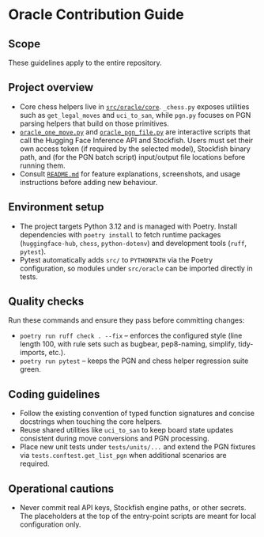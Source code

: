 # Oracle Contribution Guide

## Scope
These guidelines apply to the entire repository.

## Project overview
- Core chess helpers live in [`src/oracle/core`](src/oracle/core). `_chess.py` exposes utilities such as `get_legal_moves` and `uci_to_san`, while `pgn.py` focuses on PGN parsing helpers that build on those primitives.
- [`oracle_one_move.py`](oracle_one_move.py) and [`oracle_pgn_file.py`](oracle_pgn_file.py) are interactive scripts that call the Hugging Face Inference API and Stockfish. Users must set their own access token (if required by the selected model), Stockfish binary path, and (for the PGN batch script) input/output file locations before running them.
- Consult [`README.md`](README.md) for feature explanations, screenshots, and usage instructions before adding new behaviour.

## Environment setup
- The project targets Python 3.12 and is managed with Poetry. Install dependencies with `poetry install` to fetch runtime packages (`huggingface-hub`, `chess`, `python-dotenv`) and development tools (`ruff`, `pytest`).
- Pytest automatically adds `src/` to `PYTHONPATH` via the Poetry configuration, so modules under `src/oracle` can be imported directly in tests.

## Quality checks
Run these commands and ensure they pass before committing changes:
- `poetry run ruff check . --fix` – enforces the configured style (line length 100, with rule sets such as bugbear, pep8-naming, simplify, tidy-imports, etc.).
- `poetry run pytest` – keeps the PGN and chess helper regression suite green.

## Coding guidelines
- Follow the existing convention of typed function signatures and concise docstrings when touching the core helpers.
- Reuse shared utilities like `uci_to_san` to keep board state updates consistent during move conversions and PGN processing.
- Place new unit tests under `tests/units/...` and extend the PGN fixtures via `tests.conftest.get_list_pgn` when additional scenarios are required.

## Operational cautions
- Never commit real API keys, Stockfish engine paths, or other secrets. The placeholders at the top of the entry-point scripts are meant for local configuration only.
